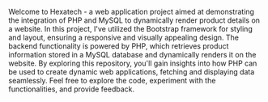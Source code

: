 Welcome to Hexatech - a web application project aimed at demonstrating the integration of PHP and MySQL to dynamically render product details on a website. In this project, I've utilized the Bootstrap framework for styling and layout, ensuring a responsive and visually appealing design. The backend functionality is powered by PHP, which retrieves product information stored in a MySQL database and dynamically renders it on the website. By exploring this repository, you'll gain insights into how PHP can be used to create dynamic web applications, fetching and displaying data seamlessly. Feel free to explore the code, experiment with the functionalities, and provide feedback.

